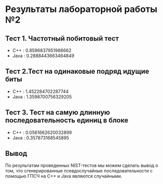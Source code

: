 # Результаты лабораторной работы №2

## Тест 1. Частотный побитовый тест

* C++ : 0.8596837951986662
* Java : 0.2888443663464849

## Тест 2.Тест на одинаковые подряд идущие биты

* C++ : 1.452284702287744
* Java : 1.3598700756329205

## Тест 3. Тест на самую длинную последовательность единиц в блоке

* C++ : 0.0561662620032899
* Java : 0.357873168545895

## Вывод

По результатам проведенных NIST-тестов мы можем сделать вывод о том, 
что сгенерированные псевдослучайные последовательности с помощью ГПСЧ на C++ и Java являются случайными.


